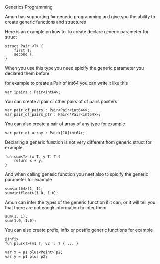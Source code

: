 Generics Programming

Amun has supporting for generic programming and give you the ability to create generic functions and structures

Here is an example on how to To create declare generic parameter for struct

```
struct Pair <T> {
    first T;
    second T;
}
```

When you use this type you need spicify the generic parameter you declared them before

for example to create a Pair of int64 you can write it like this

```
var ipairs : Pair<int64>;
```

You can create a pair of other pairs of of pairs pointers

```
var pair_of_pairs : Pair<Pair<int64>>;
var pair_of_pairs_ptr : Pair<*Pair<int64>>;
```

You can also create a pair of array of any type for example

```
var pair_of_array : Pair<[10]int64>;
```

Declaring a generic function is not very different from generic struct for example

```
fun sum<T> (x T, y T) T {
    return x + y;
}
```

And when calling generic function you neet also to spicify the generic parameter for example

```
sum<int64>(1, 1);
sum<intfloat>(1.0, 1.0);
```

Amun can infer the types of the generic function if it can, or it will tell you that there are not enogh information to infer them

```
sum(1, 1);
sum(1.0, 1.0);
```

You can also create prefix, infix or postfix generic functions for example

```
@infix
fun plus<T>(v1 T, v2 T) T { ... }

var x = p1 plus<Point> p2;
var y = p1 plus p2;
```